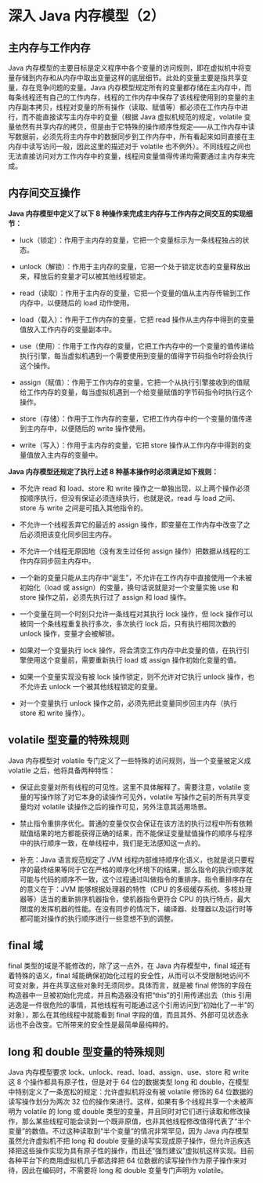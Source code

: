 # 深入 Java 内存模型（2）

## 主内存与工作内存

Java 内存模型的主要目标是定义程序中各个变量的访问规则，即在虚拟机中将变量存储到内存和从内存中取出变量这样的底层细节。此处的变量主要是指共享变量，存在竞争问题的变量。Java 内存模型规定所有的变量都存储在主内存中，而每条线程还有自己的工作内存，线程的工作内存中保存了该线程使用到的变量的主内存副本拷贝，线程对变量的所有操作（读取、赋值等）都必须在工作内存中进行，而不能直接读写主内存中的变量（根据 Java 虚拟机规范的规定，volatile 变量依然有共享内存的拷贝，但是由于它特殊的操作顺序性规定——从工作内存中读写数据前，必须先将主内存中的数据同步到工作内存中，所有看起来如同直接在主内存中读写访问一般，因此这里的描述对于 volatile 也不例外）。不同线程之间也无法直接访问对方工作内存中的变量，线程间变量值得传递均需要通过主内存来完成。

## 内存间交互操作

**Java 内存模型中定义了以下 8 种操作来完成主内存与工作内存之间交互的实现细节：**

- luck（锁定）：作用于主内存的变量，它把一个变量标示为一条线程独占的状态。

- unlock（解锁）：作用于主内存的变量，它把一个处于锁定状态的变量释放出来，释放后的变量才可以被其他线程锁定。

- read（读取）：作用于主内存的变量，它把一个变量的值从主内存传输到工作内存中，以便随后的 load 动作使用。

- load（载入）：作用于工作内存的变量，它把 read 操作从主内存中得到的变量值放入工作内存的变量副本中。

- use（使用）：作用于工作内存的变量，它把工作内存中的一个变量的值传递给执行引擎，每当虚拟机遇到一个需要使用到变量的值得字节码指令时将会执行这个操作。

- assign（赋值）：作用于工作内存的变量，它把一个从执行引擎接收到的值赋给工作内存的变量，每当虚拟机遇到一个给变量赋值的字节码指令时执行这个操作。

- store（存储）：作用于工作内存的变量，它把工作内存中的一个变量的值传递到主内存中，以便随后的 write 操作使用。

- write（写入）：作用于主内存的变量，它把 store 操作从工作内存中得到的变量值放入主内存的变量中。

**Java 内存模型还规定了执行上述 8 种基本操作时必须满足如下规则：**

- 不允许 read 和 load、store 和 write 操作之一单独出现，以上两个操作必须按顺序执行，但没有保证必须连续执行，也就是说，read 与 load 之间、store 与 write 之间是可插入其他指令的。

- 不允许一个线程丢弃它的最近的 assign 操作，即变量在工作内存中改变了之后必须把该变化同步回主内存。

- 不允许一个线程无原因地（没有发生过任何 assign 操作）把数据从线程的工作内存同步回主内存中。

- 一个新的变量只能从主内存中“诞生”，不允许在工作内存中直接使用一个未被初始化（load 或 assign）的变量，换句话说就是对一个变量实施 use 和 store 操作之前，必须先执行过了 assign 和 load 操作。

- 一个变量在同一个时刻只允许一条线程对其执行 lock 操作，但 lock 操作可以被同一个条线程重复执行多次，多次执行 lock 后，只有执行相同次数的 unlock 操作，变量才会被解锁。

- 如果对一个变量执行 lock 操作，将会清空工作内存中此变量的值，在执行引擎使用这个变量前，需要重新执行 load 或 assign 操作初始化变量的值。

- 如果一个变量实现没有被 lock 操作锁定，则不允许对它执行 unlock 操作，也不允许去 unlock 一个被其他线程锁定的变量。

- 对一个变量执行 unlock 操作之前，必须先把此变量同步回主内存（执行 store 和 write 操作）。

## volatile 型变量的特殊规则

Java 内存模型对 volatile 专门定义了一些特殊的访问规则，当一个变量被定义成 volatile 之后，他将具备两种特性：

- 保证此变量对所有线程的可见性。这里不具体解释了。需要注意，volatile 变量的写操作除了对它本身的读操作可见外，volatile 写操作之前的所有共享变量均对 volatile 读操作之后的操作可见，另外注意其适用场景。

- 禁止指令重排序优化。普通的变量仅仅会保证在该方法的执行过程中所有依赖赋值结果的地方都能获得正确的结果，而不能保证变量赋值操作的顺序与程序中的执行顺序一致，在单线程中，我们是无法感知这一点的。

- 补充：Java 语言规范规定了 JVM 线程内部维持顺序化语义，也就是说只要程序的最终结果等同于它在严格的顺序化环境下的结果，那么指令的执行顺序就可能与代码的顺序不一致，这个过程通过叫做指令的重排序。指令重排序存在的意义在于：JVM 能够根据处理器的特性（CPU 的多级缓存系统、多核处理器等）适当的重新排序机器指令，使机器指令更符合 CPU 的执行特点，最大限度的发挥机器的性能。在没有同步的情况下，编译器、处理器以及运行时等都可能对操作的执行顺序进行一些意想不到的调整。

## final 域

final 类型的域是不能修改的，除了这一点外，在 Java 内存模型中，final 域还有着特殊的语义，final 域能确保初始化过程的安全性，从而可以不受限制地访问不可变对象，并在共享这些对象时无须同步。具体而言，就是被 final 修饰的字段在构造器中一旦被初始化完成，并且构造器没有把“this”的引用传递出去（this 引用逃逸是一件很危险的事情，其他线程有可能通过这个引用访问到“初始化了一半”的对象），那么在其他线程中就能看到 final 字段的值，而且其外、外部可见状态永远也不会改变。它所带来的安全性是最简单最纯粹的。

## long 和 double 型变量的特殊规则

Java 内存模型要求 lock、unlock、read、load、assign、use、store 和 write 这 8 个操作都具有原子性，但是对于 64 位的数据类型 long 和 double，在模型中特别定义了一条宽松的规定：允许虚拟机将没有被 volatile 修饰的 64 位数据的读写操作划分为两次 32 位的操作来进行。这样，如果有多个线程共享一个未被声明为 volatile 的 long 或 double 类型的变量，并且同时对它们进行读取和修改操作，那么某些线程可能会读到一个既非原值，也非其他线程修改值得代表了“半个变量”的数值。不过这种读取到“半个变量”的情况非常罕见，因为 Java 内存模型虽然允许虚拟机不把 long 和 double 变量的读写实现成原子操作，但允许迅疾选择把这些操作实现为具有原子性的操作，而且还“强烈建议”虚拟机这样实现。目前各种平台下的商用虚拟机几乎都选择把 64 位数据的读写操作作为原子操作来对待，因此在编码时，不需要将 long 和 double 变量专门声明为 volatile。





